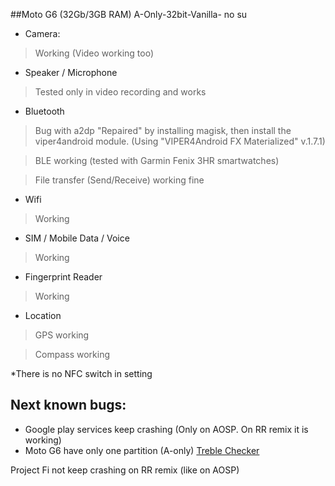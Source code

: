 ##Moto G6 (32Gb/3GB RAM)
A-Only-32bit-Vanilla- no su

* Camera:
> Working (Video working too)

* Speaker / Microphone
> Tested only in video recording and works

* Bluetooth
> Bug with a2dp
"Repaired" by installing magisk, then install the viper4android module. (Using "VIPER4Android FX Materialized" v.1.7.1)

> BLE working (tested with Garmin Fenix 3HR smartwatches)

> File transfer (Send/Receive) working fine

* Wifi
> Working

* SIM / Mobile Data / Voice
> Working

* Fingerprint Reader
> Working

* Location
> GPS working

> Compass working


*There is no NFC switch in setting

## Next known bugs:
* Google play services keep crashing (Only on AOSP. On RR remix it is working)
* Moto G6 have only one partition (A-only)
[Treble Checker](https://drive.google.com/open?id=1nO3aStuZ7dY03Vdxkn2y6f1t5FO5cAfg)

Project Fi not keep crashing on RR remix (like on AOSP)

